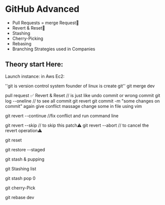 # GitHub Advanced
* Pull Requests = merge Request🔄
* Revert & Reset🔄
* Stashing
* Cherry-Picking
* Rebasing
* Branching Strategies used in Companies

## Theory start Here:
Launch instance:
in Aws Ec2:


''git is version control system
founder of linux is create git''
git merge dev

pull request ✅️
Revert & Reset // is just like undo commit or wrong commit 
git log --oneline // to see all commit
git revert <commit Id>
git commit -m "some changes on commit"
again give conflict massage change some in file
using vim <name of here file>

git revert --continue //fix conflict and run command line

git revert --skip // to skip this patch⚠️
git revert --abort // to cancel the revert operation⚠️


git reset

git restore --staged

git stash & pupping 

git Stashing list

git stash pop 0

git cherry-Pick <commit id>

git rebase dev







